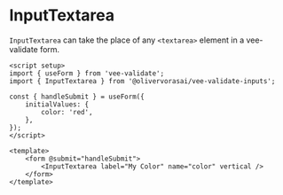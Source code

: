 # InputTextarea

`InputTextarea` can take the place of any `<textarea>` element in a vee-validate form.

```vue
<script setup>
import { useForm } from 'vee-validate';
import { InputTextarea } from '@olivervorasai/vee-validate-inputs';

const { handleSubmit } = useForm({
    initialValues: {
        color: 'red',
    },
});
</script>

<template>
    <form @submit="handleSubmit">
        <InputTextarea label="My Color" name="color" vertical />
    </form>
</template>
```

<script setup>
import { useForm } from "vee-validate";
import InputTextarea from '../../src/InputTextarea.vue';

const { handleSubmit } = useForm({
    initialValues: {
        color: "red",
    },
    validationSchema: {
        color: (value) => (!!value ? true : false),
    },
});
</script>

<form @submit="handleSubmit">
    <InputTextarea label="My Color" name="color" vertical />
</form>
